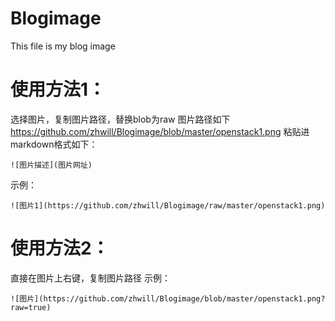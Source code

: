 # Blogimage

This file is my blog image

# 使用方法1：

选择图片，复制图片路径，替换blob为raw
图片路径如下
https://github.com/zhwill/Blogimage/blob/master/openstack1.png
粘贴进markdown格式如下：

```
![图片描述](图片网址) 
```

示例：

```
![图片1](https://github.com/zhwill/Blogimage/raw/master/openstack1.png)
```

# 使用方法2：

直接在图片上右键，复制图片路径
示例：

```
![图片](https://github.com/zhwill/Blogimage/blob/master/openstack1.png?raw=true)
```







